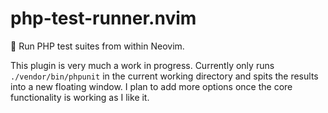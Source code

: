 # php-test-runner.nvim
🧪 Run PHP test suites from within Neovim.

This plugin is very much a work in progress. Currently only runs 
`./vendor/bin/phpunit` in the current working directory and spits the results 
into a new floating window. I plan to add more options once the core 
functionality is working as I like it.
